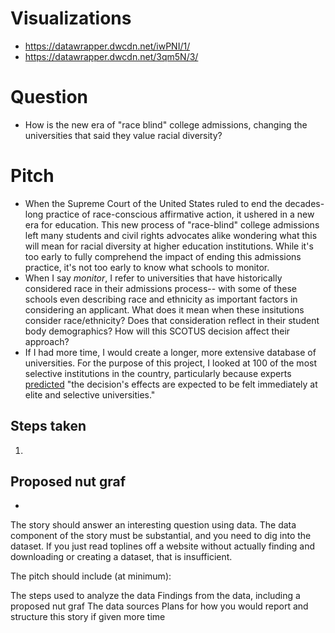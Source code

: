 # Visualizations
* https://datawrapper.dwcdn.net/iwPNI/1/
* https://datawrapper.dwcdn.net/3qm5N/3/

# Question
* How is the new era of "race blind" college admissions, changing  the universities that said they value racial diversity?

# Pitch
* When the Supreme Court of the United States ruled to end the decades-long practice of race-conscious affirmative action, it ushered in a new era for education. This new process of "race-blind" college admissions left many students and civil rights advocates alike wondering what this will mean for racial diversity at higher education institutions. While it's too early to fully comprehend the impact of ending this admissions practice, it's not too early to know what schools to monitor.
* When I say _monitor_, I refer to universities that have historically considered race in their admissions process-- with some of these schools even describing race and ethnicity as important factors in considering an applicant. What does it mean when these insitutions consider race/ethnicity? Does that consideration reflect in their student body demographics? How will this SCOTUS decision affect their approach? 
* If I had more time, I would create a longer, more extensive database of universities. For the purpose of this project, I looked at 100 of the most selective institutions in the country, particularly because experts [predicted](https://www.axios.com/2023/06/29/affirmative-action-explained-students-diversity) "the decision's effects are expected to be felt immediately at elite and selective universities."

## Steps taken
1. 

## Proposed nut graf
* 
  
The story should answer an interesting question using data. The data component of the story must be substantial, and you need to dig into the dataset. If you just read toplines off a website without actually finding and downloading or creating a dataset, that is insufficient.

The pitch should include (at minimum):

The steps used to analyze the data
Findings from the data, including a proposed nut graf
The data sources
Plans for how you would report and structure this story if given more time
